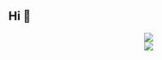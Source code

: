 ## Hi 👋

<div align="center">
  <img src="https://github-readme-stats.vercel.app/api?username=ivis-han&show_icons=true&theme=transparent" /> 
</div>

<div align="center">
  <img src="https://github-readme-stats.vercel.app/api/top-langs/?username=ivis-han=compact&langs_count=6&text_color=000&icon_color=fff&theme=graywhite" />
</div>
